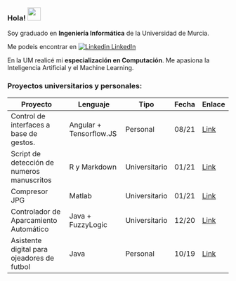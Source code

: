 
### Hola! <img src="https://raw.githubusercontent.com/MartinHeinz/MartinHeinz/master/wave.gif" width="30px">

Soy graduado en **Ingeniería Informática** de la Universidad de Murcia. 

Me podeis encontrar en [![Linkedin](https://i.stack.imgur.com/gVE0j.png) LinkedIn](https://es.linkedin.com/in/pablo-garcía-borrón-jiménez-cervantes-027a76a3)
&nbsp;

En la UM realicé mi **especialización en Computación**. Me apasiona la Inteligencia Artificial y el Machine Learning.


### Proyectos universitarios y personales:

| Proyecto                                   | Lenguaje                | Tipo          | Fecha | Enlace |
|--------------------------------------------|-------------------------|---------------|-------|--------|
| Control de interfaces a base de gestos.    | Angular + Tensorflow.JS | Personal      | 08/21 |  [Link](https://github.com/garcibo/gestos-app)        |
| Script de detección de numeros manuscritos | R y Markdown            | Universitario | 01/21 |  [Link](https://github.com/garcibo/Detecci-nDigitosManuscritos)      |
| Compresor JPG                              | Matlab                  | Universitario | 01/21 |  [Link](https://github.com/garcibo/CompresorJPEG)       |
| Controlador de Aparcamiento Automático     | Java + FuzzyLogic       | Universitario | 12/20 |  [Link](https://github.com/garcibo/ControladorAparcamientoFuzzyLogic.git)      |
| Asistente digital para ojeadores de futbol | Java                    | Personal      | 10/19 |  [Link](https://github.com/garcibo/FutStats.git)      |

